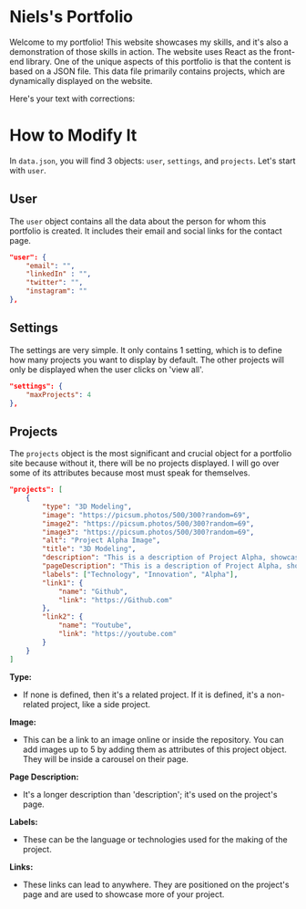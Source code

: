 # Niels's Portfolio
Welcome to my portfolio! This website showcases my skills, and it's also a demonstration of those skills in action. The website uses React as the front-end library. One of the unique aspects of this portfolio is that the content is based on a JSON file. This data file primarily contains projects, which are dynamically displayed on the website.

Here's your text with corrections:

# How to Modify It
In `data.json`, you will find 3 objects: `user`, `settings`, and `projects`. Let's start with `user`.

## User
The `user` object contains all the data about the person for whom this portfolio is created. It includes their email and social links for the contact page.
```json
"user": {
    "email": "",
    "linkedIn" : "",
    "twitter": "",
    "instagram": ""
},
```

## Settings
The settings are very simple. It only contains 1 setting, which is to define how many projects you want to display by default. The other projects will only be displayed when the user clicks on 'view all'.
```json
"settings": {
    "maxProjects": 4
},
```

## Projects
The `projects` object is the most significant and crucial object for a portfolio site because without it, there will be no projects displayed. I will go over some of its attributes because most must speak for themselves.
```json
"projects": [
    {
        "type": "3D Modeling",
        "image": "https://picsum.photos/500/300?random=69",
        "image2": "https://picsum.photos/500/300?random=69",
        "image3": "https://picsum.photos/500/300?random=69",
        "alt": "Project Alpha Image",
        "title": "3D Modeling",
        "description": "This is a description of Project Alpha, showcasing innovative approaches to problem-solving in technology.",
        "pageDescription": "This is a description of Project Alpha, showcasing innovative approaches to problem-solving in technology. This is a description of Project Alpha, showcasing innovative approaches to problem-solving in technology.",
        "labels": ["Technology", "Innovation", "Alpha"],
        "link1": {
            "name": "Github",
            "link": "https://Github.com"
        },
        "link2": {
            "name": "Youtube",
            "link": "https://youtube.com"
        }
    }
]
```
**Type:**
- If none is defined, then it's a related project. If it is defined, it's a non-related project, like a side project.

**Image:**
- This can be a link to an image online or inside the repository. You can add images up to 5 by adding them as attributes of this project object. They will be inside a carousel on their page.

**Page Description:**
- It's a longer description than 'description'; it's used on the project's page.

**Labels:**
- These can be the language or technologies used for the making of the project.

**Links:**
- These links can lead to anywhere. They are positioned on the project's page and are used to showcase more of your project.
